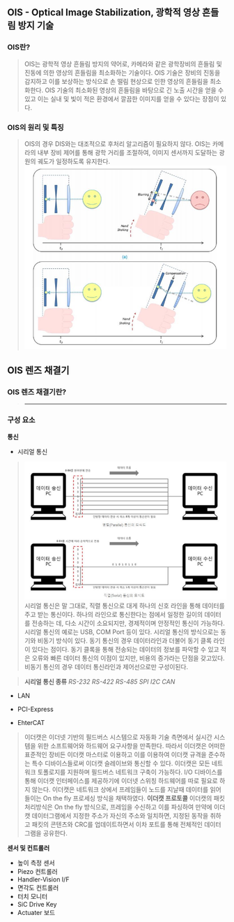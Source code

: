 ## OIS - Optical Image Stabilization, 광학적 영상 흔들림 방지 기술
### OIS란?
> OIS는 광학적 영상 흔들림 방지의 약어로, 카메라와 같은 광학장비의 흔들림 및 진동에 의한 영상의 흔들림을 최소화하는 기술이다. OIS 기술은 장비의 진동을 감지하고 이를 보상하는 방식으로 손 떨림 현상으로 인한 영상의 흔들림을 최소화한다. OIS 기술의 최소화된 영상의 흔들림을 바탕으로 긴 노출 시간을 얻을 수 있고 이는 실내 및 빛이 적은 환경에서 깔끔한 이미지를 얻을 수 있다는 장점이 있다. 

### OIS의 원리 및 특징
> OIS의 경우 DIS와는 대조적으로 후처리 알고리즘이 필요하지 않다. OIS는 카메라의 내부 장비 제어를 통해 광학 거리를 조절하여, 이미지 센서까지 도달하는 광원의 궤도가 일정하도록 유지한다. 
![OIS_!](./img/OIS_1.JPG)



## OIS 렌즈 채결기
### OIS 렌즈 채결기란?
> ------------------------------------------------------------------------------

### 구성 요소
**통신**
* 시리얼 통신
>![serial_1](./img/serial_1.JPG)
> 시리얼 통신은 말 그대로, 직렬 통신으로 대게 하나의 신호 라인을 통해 데이터를 주고 받는 통신이다. 하나의 라인으로 통신한다는 점에서 일정한 길이의 데이터를 전송하는 데, 다소 시간이 소요되지만, 경제적이며 안정적인 통신이 가능하다. 시리얼 통신의 예로는 USB, COM Port 등이 있다. 시리얼 통신의 방식으로는 동기와 비동기 방식이 있다. 
> 동기 통신의 경우 데이터라인과 더불어 동기 클록 라인이 있다는 점이다. 동기 클록을 통해 전송되는 데이터의 정보를 파악할 수 있고 적은 오류와 빠른 데이터 통신의 이점이 있지만, 비용의 증가라는 단점을 갖고있다. 비동기 통신의 경우 데이터 통신라인과 제어선으로만 구성이된다. 


> **시리얼 통신 종류**
> *RS-232* 
> *RS-422*
> *RS-485*
> *SPI*
> *I2C*
> *CAN*

* LAN
>
* PCI-Express
>
* EhterCAT
> 이더캣은 이더넷 기반의 필드버스 시스템으로 자동화 기술 측면에서 실시간 시스템을 위한 소프트웨어와 하드웨어 요구사항을 만족한다. 
> 따라서 이더캣은 어떠한 표준적인 장비든 이더캣 마스터로 이용하고 이를 이용하여 이더캣 규격을 준수하는 특수 디바이스들로써 이더캣 슬레이브와 통신할 수 있다. 이더캣은 모든 네트워크 토폴로지를 지원하며 필드버스 네트워크 구축이 가능하다. I/O 디바이스를 통해 이더캣 인터페이스를 제공하기에 이더넷 스위칭 하드웨어를 따로 필요로 하지 않는다. 
> 이더캣은 네트워크 상에서 프레임들이 노드를 지날때 데이터를 읽어들이는 On the fly 프로세싱 방식을 채택하였다. 
> **이더캣 프로토콜**
> 이더캣의 패킷 처리방식은 On the fly 방식으로, 프레임을 수신하고 이를 파싱하여 만약에 이더캣 데이터그램에서 지정한 주소가 자신의 주소와 일치하면, 지정된 동작을 취하고 패킷의 콘텐츠와 CRC를 업데이트하면서 이차 포트를 통해 전체적인 데이터 그램을 공유한다. 

**센서 및 컨트롤러**
* 높이 측정 센서
* Piezo 컨트롤러
* Handler-Vision I/F
* 면각도 컨트롤러
* 터치 모니터
* SiC Drive Key
* Actuater 보드




